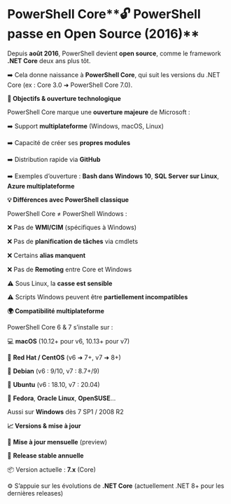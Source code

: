 # PowerShell Core**🔓 PowerShell passe en Open Source (2016)**

Depuis **août 2016**, PowerShell devient **open source**, comme le framework **.NET Core** deux ans plus tôt.

➡️ Cela donne naissance à **PowerShell Core**, qui suit les versions du .NET Core (ex : Core 3.0 ➜ PowerShell Core 7.0).

**🧭 Objectifs & ouverture technologique**

PowerShell Core marque une **ouverture majeure** de Microsoft :

➡️ Support **multiplateforme** (Windows, macOS, Linux)

➡️ Capacité de créer ses **propres modules**

➡️ Distribution rapide via **GitHub**

➡️ Exemples d’ouverture : **Bash dans Windows 10**, **SQL Server sur Linux**, **Azure multiplateforme**



**💡 Différences avec PowerShell classique**

PowerShell Core ≠ PowerShell Windows :

❌ Pas de **WMI/CIM** (spécifiques à Windows)

❌ Pas de **planification de tâches** via cmdlets

❌ Certains **alias manquent**

❌ Pas de **Remoting** entre Core et Windows

⚠️ Sous Linux, la **casse est sensible**

⚠️ Scripts Windows peuvent être **partiellement incompatibles**



**🌍 Compatibilité multiplateforme**

PowerShell Core 6 & 7 s’installe sur :

💻 **macOS** (10.12+ pour v6, 10.13+ pour v7)

🐧 **Red Hat / CentOS** (v6 ➜ 7+, v7 ➜ 8+)

🧬 **Debian** (v6 : 9/10, v7 : 8.7+/9)

🌱 **Ubuntu** (v6 : 18.10, v7 : 20.04)

🧠 **Fedora**, **Oracle Linux**, **OpenSUSE**...

Aussi sur **Windows** dès 7 SP1 / 2008 R2



**📈 Versions & mise à jour**

🔁 **Mise à jour mensuelle** (preview)

🔧 **Release stable annuelle**

📦 Version actuelle : **7.x** (Core)

⚙️ S’appuie sur les évolutions de **.NET Core** (actuellement .NET 8+ pour les dernières releases)
